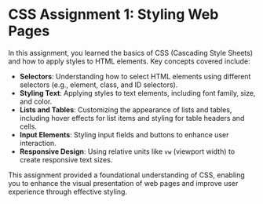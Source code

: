# CSS Assignment 1: Styling Web Pages

In this assignment, you learned the basics of CSS (Cascading Style Sheets) and how to apply styles to HTML elements. Key concepts covered include:

- **Selectors**: Understanding how to select HTML elements using different selectors (e.g., element, class, and ID selectors).
- **Styling Text**: Applying styles to text elements, including font family, size, and color.
- **Lists and Tables**: Customizing the appearance of lists and tables, including hover effects for list items and styling for table headers and cells.
- **Input Elements**: Styling input fields and buttons to enhance user interaction.
- **Responsive Design**: Using relative units like `vw` (viewport width) to create responsive text sizes.

This assignment provided a foundational understanding of CSS, enabling you to enhance the visual presentation of web pages and improve user experience through effective styling.